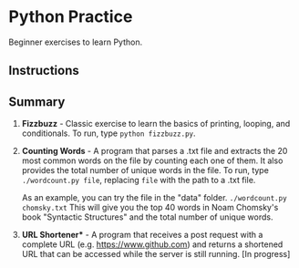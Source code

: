 # Python Practice

Beginner exercises to learn Python.

## Instructions

## Summary

1. **Fizzbuzz** - Classic exercise to learn the basics of printing, looping, and conditionals.
   To run, type `python fizzbuzz.py`.

2. **Counting Words** - A program that parses a .txt file and extracts the 20 most common words on the file by counting each one of them. It also provides the total number of unique words in the file.
   To run, type `./wordcount.py file`, replacing `file` with the path to a .txt file.

   As an example, you can try the file in the "data" folder.
   `./wordcount.py chomsky.txt`
   This will give you the top 40 words in Noam Chomsky's book "Syntactic Structures" and the total number of unique words.

3) **URL Shortener\*** - A program that receives a post request with a complete URL (e.g. https://www.github.com) and returns a shortened URL that can be accessed while the server is still running. [In progress]
